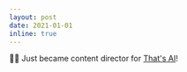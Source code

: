 ```yaml
---
layout: post
date: 2021-01-01
inline: true
---
```


👨‍💻 Just became content director for <a href="https://www.thats-ai.org/">That's AI</a>!